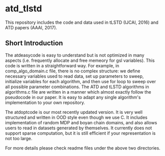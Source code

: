 # atd_tlstd
This repository includes the code and data used in tLSTD (IJCAI, 2016) and ATD papers (AAAI, 2017). 

## Short Introduction
The atdeasycode is easy to understand but is not optimized in many aspects (i.e. frequently allocate and free memeory for gsl variables). This code is written in a straightforward way. For example, in comp_algo_domain.c file, there is no complex structure: we define necessary variables used to read data, set up parameters to sweep, initialize variables for each algorithm, and then use for loop to sweep over all possible parameter combinations. The ATD and tLSTD algorithms in algorithms.c file are written in a manner which almost exactly follow the pseudocode in our paper. It is easy to adapt any single algorithm's implementation to your own repository. 

The atdoptcode is our most recently updated version. It is very well structured and written in OOD style even though we use C. It includes implementation of random MDP and boyan chain domains, and also allows users to read in datasets generated by themselves. It currently does not support sparse computation, but it is still efficient if your representation is not too large. 

For more details please check readme files under the above two directories. 
